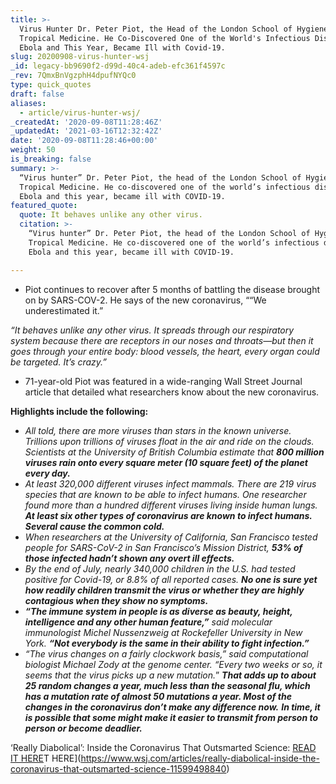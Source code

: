 ```yaml
---
title: >-
  Virus Hunter Dr. Peter Piot, the Head of the London School of Hygiene &
  Tropical Medicine. He Co-Discovered One of the World's Infectious Diseases,
  Ebola and This Year, Became Ill with Covid-19.
slug: 20200908-virus-hunter-wsj
_id: legacy-bb9690f2-d99d-40c4-adeb-efc361f4597c
_rev: 7QmxBnVgzphH4dpufNYQc0
type: quick_quotes
draft: false
aliases:
  - article/virus-hunter-wsj/
_createdAt: '2020-09-08T11:28:46Z'
_updatedAt: '2021-03-16T12:32:42Z'
date: '2020-09-08T11:28:46+00:00'
weight: 50
is_breaking: false
summary: >-
  “Virus hunter” Dr. Peter Piot, the head of the London School of Hygiene &
  Tropical Medicine. He co-discovered one of the world’s infectious diseases,
  Ebola and this year, became ill with COVID-19.
featured_quote:
  quote: It behaves unlike any other virus.
  citation: >-
    “Virus hunter” Dr. Peter Piot, the head of the London School of Hygiene &
    Tropical Medicine. He co-discovered one of the world’s infectious diseases,
    Ebola and this year, became ill with COVID-19.

---
```

* Piot continues to recover after 5 months of battling the disease brought on by SARS-COV-2. He says of the new coronavirus, ““We underestimated it.”

_“It behaves unlike any other virus. It spreads through our respiratory system because there are receptors in our noses and throats—but then it goes through your entire body: blood vessels, the heart, every organ could be targeted. It’s crazy.”_

* 71-year-old Piot was featured in a wide-ranging Wall Street Journal article that detailed what researchers know about the new coronavirus.

**Highlights include the following:**

* _All told, there are more viruses than stars in the known universe. Trillions upon trillions of viruses float in the air and ride on the clouds. Scientists at the University of British Columbia estimate that **800 million viruses rain onto every square meter (10 square feet) of the planet every day.**_
* _At least 320,000 different viruses infect mammals. There are 219 virus species that are known to be able to infect humans. One researcher found more than a hundred different viruses living inside human lungs. **At least six other types of coronavirus are known to infect humans. Several cause the common cold.**_
* _When researchers at the University of California, San Francisco tested people for SARS-CoV-2 in San Francisco’s Mission District, **53% of those infected hadn’t shown any overt ill effects.**_
* _By the end of July, nearly 340,000 children in the U.S. had tested positive for Covid-19, or 8.8% of all reported cases. **No one is sure yet how readily children transmit the virus or whether they are highly contagious when they show no symptoms.**_
* _**“The immune system in people is as diverse as beauty, height, intelligence and any other human feature,”** said molecular immunologist Michel Nussenzweig at Rockefeller University in New York. **“Not everybody is the same in their ability to fight infection.”**_
* _“The virus changes on a fairly clockwork basis,” said computational biologist Michael Zody at the genome center. “Every two weeks or so, it seems that the virus picks up a new mutation._” **_That adds up to about 25 random changes a year, much less than the seasonal flu, which has a mutation rate of almost 50 mutations a year. Most of the changes in the coronavirus don’t make any difference now._** **_In time, it is possible that some might make it easier to transmit from person to person or become deadlier._**

‘Really Diabolical’: Inside the Coronavirus That Outsmarted Science: [READ IT HERE](https://www.wsj.com/articles/really-diabolical-inside-the-coronavirus-that-outsmarted-science-11599498840)T HERE](https://www.wsj.com/articles/really-diabolical-inside-the-coronavirus-that-outsmarted-science-11599498840)
